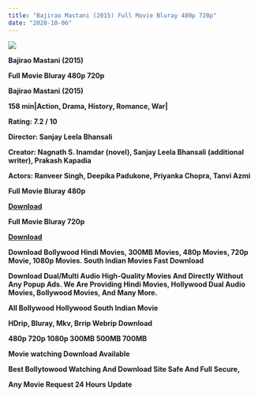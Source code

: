 ```yaml
---
title: "Bajirao Mastani (2015) Full Movie Bluray 480p 720p"
date: "2020-10-06"
---
```


[**![](https://1.bp.blogspot.com/-k_Treovg0kM/X3ByjbWZ3vI/AAAAAAAAAQM/nVlyaG_jlYgAxs7hCc6z7tzBUyGsh1K0wCLcBGAsYHQ/s16000/bajirav.webp)**](https://1.bp.blogspot.com/-k_Treovg0kM/X3ByjbWZ3vI/AAAAAAAAAQM/nVlyaG_jlYgAxs7hCc6z7tzBUyGsh1K0wCLcBGAsYHQ/s666/bajirav.webp)

 **Bajirao Mastani (2015)**

**Full Movie Bluray 480p 720p** 

**Bajirao Mastani (2015)**

**158 min|Action, Drama, History, Romance, War|**

**Rating: 7.2 / 10** 

**Director: Sanjay Leela Bhansali**

**Creator: Nagnath S. Inamdar (novel), Sanjay Leela Bhansali (additional writer), Prakash Kapadia**

**Actors: Ranveer Singh, Deepika Padukone, Priyanka Chopra, Tanvi Azmi**

 **Full Movie Bluray 480p** 

**[Download](https://earningkarlo.blogspot.com/2020/02/real-pay-url-shortener-site-2020-earn.html#?o=21f7ad237ced8954e4d5ef1c23f38e3c1ebd378b561147095d4baa0f6c2c0cf938183b81ad6f64adf145e9dc2552b186d9c57a2b02d5a70377f0726d7e3d2604755f1da8fc19b4a39f6a6dfe50070eca8025693f0206faec77eedfca37a945f3e4cf22e435f99c8cdc77896cd7a63079e56aaccb457223d5870a80e12b9b496fc6dd108779588873)** 

 **Full Movie Bluray 720p** 

**[Download](https://earningkarlo.blogspot.com/2020/09/amazon-flipkart.html#?o=463bcfa71b5f852ffca8f664bcb1bdefc205ff608d74fdf6105c407e56e1e57a5d7580b3b9abf506bd0a890f7a29f57f6b46c238ccddfab77713bdd86245f4d8f1ff063951345ba733d7481f90d5254c512fba864d05a297be78ae34939f04cd180297bdb6ee8b22579cabfd15c31a308082d87acb3aa6cfc27a6f1c64224710dc372ade0a8ded6b)** 

 **Download Bollywood Hindi Movies, 300MB Movies, 480p Movies, 720p Movie, 1080p Movies. South Indian Movies Fast Download**

**Download Dual/Multi Audio High-Quality Movies And Directly Without Any Popup Ads. We Are Providing Hindi Movies, Hollywood Dual Audio Movies, Bollywood Movies, And Many More.**

**All Bollywood Hollywood South Indian Movie**

**HDrip, Bluray, Mkv, Brrip Webrip Download**

**480p 720p 1080p 300MB 500MB 700MB**

**Movie watching Download Available**

 **Best Bollytowood Watching And Download Site Safe And Full Secure,**

 **Any Movie Request 24 Hours Update**
